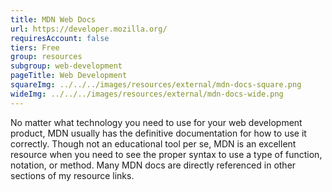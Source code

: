 ```yaml
---
title: MDN Web Docs
url: https://developer.mozilla.org/
requiresAccount: false
tiers: Free
group: resources
subgroup: web-development
pageTitle: Web Development
squareImg: ../../../images/resources/external/mdn-docs-square.png
wideImg: ../../../images/resources/external/mdn-docs-wide.png
---
```


No matter what technology you need to use for your web development product, MDN usually has the definitive documentation for how to use it correctly.  Though not an educational tool per se, MDN is an excellent resource when you need to see the proper syntax to use a type of function, notation, or method.  Many MDN docs are directly referenced in other sections of my resource links.